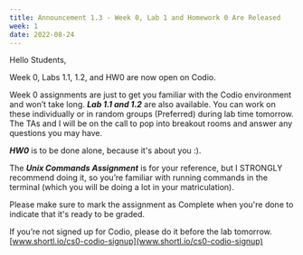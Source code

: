 ```yaml
---
title: Announcement 1.3 - Week 0, Lab 1 and Homework 0 Are Released
week: 1
date: 2022-08-24
---
```


Hello Students,

Week 0, Labs 1.1, 1.2, and HW0 are now open on Codio.

Week 0 assignments  are just to get you familiar with the Codio environment and won’t take long. ***Lab 1.1 and 1.2*** are also available. You can work on these individually or in random groups (Preferred) during lab time tomorrow. The TAs and I will be on the call to pop into breakout rooms and answer any questions you may have.

***HW0*** is to be done alone, because it's about you :).

The ***Unix Commands Assignment*** is for your reference, but I STRONGLY recommend doing it, so you’re familiar with running commands in the terminal (which you will be doing a lot in your matriculation).

Please make sure to mark the assignment as Complete when you're done to indicate that it's ready to be graded.

If you’re not signed up for Codio, please do it before the lab tomorrow.
[www.shortl.io/cs0-codio-signup](www.shortl.io/cs0-codio-signup)


